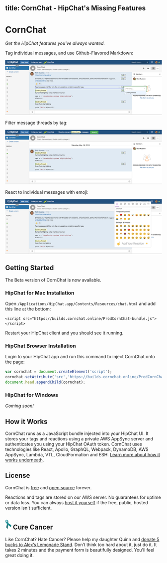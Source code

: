 title: CornChat - HipChat's Missing Features
---

# CornChat

_Get the HipChat features you've always wanted._

Tag individual messages, and use Github-Flavored Markdown:

![CornChat Screenshot](images/screenshot-tag.png "Tag individual messages to make message threads")


Filter message threads by tag:

![CornChat Screenshot](images/screenshot-filter.png "Filter message threads by tag")


React to individual messages with emoji:

![CornChat Screenshot](images/screenshot-emoji.png "React to individual messages with emoji")


## Getting Started

The Beta version of CornChat is now available.

### HipChat for Mac Installation

Open `/Applications/HipChat.app/Contents/Resources/chat.html` and add this line at the bottom:

```
<script src="https://builds.cornchat.online/ProdCornChat-bundle.js"></script>
```

Restart your HipChat client and you should see it running.


### HipChat Browser Installation

Login to your HipChat app and run this command to inject CornChat onto the page:

```javascript
var cornchat = document.createElement('script');
cornchat.setAttribute('src','https://builds.cornchat.online/ProdCornChat-bundle.js');
document.head.appendChild(cornchat);
```


### HipChat for Windows

_Coming soon!_



## How it Works

CornChat runs as a JavaScript bundle injected into your HipChat UI. It stores your tags and reactions using a private AWS AppSync server and authenticates you using your HipChat OAuth token. CornChat uses technologies like React, Apollo, GraphQL, Webpack, DynamoDB, AWS AppSync, Lambda, VTL, CloudFormation and ESH. [Learn more about how it works underneath](how-it-works.html).

## License

CornChat is [free](https://github.com/rkuzsma/cornchat/) and [open source](https://github.com/rkuzsma/cornchat) forever.

Reactions and tags are stored on our AWS server. No guarantees for uptime or data loss. You can always [host it yourself](https://github.com/rkuzsma/cornchat/) if the free, public, hosted version isn't sufficient.


## ![Cure Cancer](images/ribbon.png "Ribbon") Cure Cancer

Like CornChat? Hate Cancer? Please help my daughter Quinn and [donate 5 bucks to Alex’s Lemonade Stand](https://www.alexslemonade.org/mypage/1455792/donate/nojs). Don’t think too hard about it, just do it. It takes 2 minutes and the payment form is beautifully designed. You'll feel great doing it.
